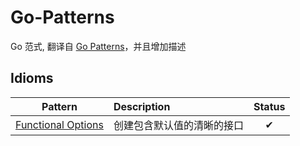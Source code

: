 # Go-Patterns  
Go 范式, 翻译自 [Go Patterns](http://tmrts.com/go-patterns/)，并且增加描述  

## Idioms

| Pattern | Description | Status |
|:-------:|:----------- |:------:|
| [Functional Options](/idiom/functional_options/functional_options.md) | 创建包含默认值的清晰的接口 | ✔ |  